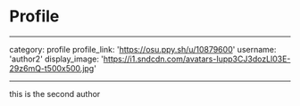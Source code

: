 # Profile

---

category: profile
profile_link: 'https://osu.ppy.sh/u/10879600'
username: 'author2'
display_image: 'https://i1.sndcdn.com/avatars-Iupp3CJ3dozLl03E-29z6mQ-t500x500.jpg'

---

this is the second author